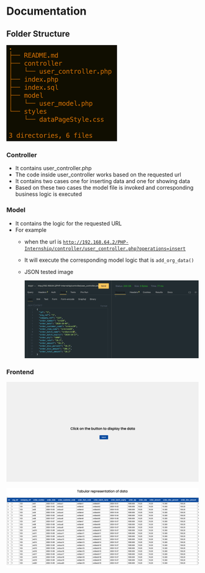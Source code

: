 # Documentation

## Folder Structure

![Screenshot 2023-03-07 at 00.09.21.png](img/Screenshot_2023-03-07_at_00.09.21.png)

### Controller

- It contains user_controller.php
- The code inside user_controller works based on the requested url
- It contains two cases one for inserting data and one for showing data
- Based on these two cases the model file is invoked and corresponding business logic is executed

### Model

- It contains the logic for the requested URL
- For example
    - when the url is [`http://192.168.64.2/PHP-Internship/controller/user_controller.php?operations=insert`](http://192.168.64.2/PHP-Internship/controller/user_controller.php?operations=insert)
    - It will execute the corresponding model logic that is `add_org_data()`
    - JSON tested image
        
        ![Screenshot 2023-03-07 at 00.30.16.png](img/Screenshot_2023-03-07_at_00.30.16.png)
        

### Frontend

![Screenshot 2023-03-07 at 00.18.14.png](img/Screenshot_2023-03-07_at_00.18.14.png)

![Screenshot 2023-03-07 at 00.30.45.png](img/Screenshot_2023-03-07_at_00.30.45.png)